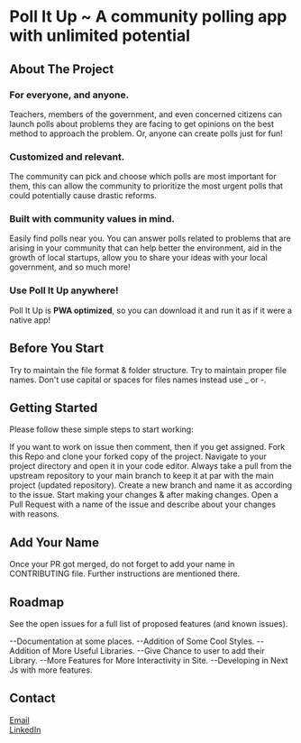 # Poll It Up ~ A community polling app with unlimited potential

## About The Project
### For everyone, and anyone.
Teachers, members of the government, and even concerned citizens can launch polls about problems they are facing to get opinions on the best method to approach the problem. Or, anyone can create polls just for fun!

### Customized and relevant.
The community can pick and choose which polls are most important for them, this can allow the community to prioritize the most urgent polls that could potentially cause drastic reforms.

### Built with community values in mind.
Easily find polls near you. You can answer polls related to problems that are arising in your community that can help better the environment, aid in the growth of local startups, allow you to share your ideas with your local government, and so much more!

### Use Poll It Up anywhere!
Poll It Up is **PWA optimized**, so you can download it and run it as if it were a native app!

## Before You Start
Try to maintain the file format & folder structure.
Try to maintain proper file names.
Don't use capital or spaces for files names instead use _ or -.

## Getting Started
Please follow these simple steps to start working:

If you want to work on issue then comment, then if you get assigned.
Fork this Repo and clone your forked copy of the project.
Navigate to your project directory and open it in your code editor.
Always take a pull from the upstream repository to your main branch to keep it at par with the main project (updated repository).
Create a new branch and name it as according to the issue.
Start making your changes & after making changes.
Open a Pull Request with a name of the issue and describe about your changes with reasons.

## Add Your Name
Once your PR got merged, do not forget to add your name in CONTRIBUTING file. Further instructions are mentioned there.

## Roadmap
See the open issues for a full list of proposed features (and known issues).

 --Documentation at some places.
 --Addition of Some Cool Styles.
 --Addition of More Useful Libraries.
 --Give Chance to user to add their Library.
 --More Features for More Interactivity in Site.
 --Developing in Next Js with more features.
## Contact
<!-- [Agamjot Singh ](https://github.com/agamjotsingh18)<br> -->
<a href="mailto:agamjotsingh1801@gmail.com">Email</a><br>
<a href="https://www.linkedin.com/in/agamjot-singh/" target="_blank">LinkedIn 
</a>

